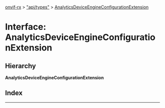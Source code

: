 [onvif-rx](../README.md) > ["api/types"](../modules/_api_types_.md) > [AnalyticsDeviceEngineConfigurationExtension](../interfaces/_api_types_.analyticsdeviceengineconfigurationextension.md)

# Interface: AnalyticsDeviceEngineConfigurationExtension

## Hierarchy

**AnalyticsDeviceEngineConfigurationExtension**

## Index

---

